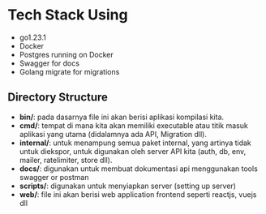 # Tech Stack Using

- go1.23.1
- Docker
- Postgres running on Docker
- Swagger for docs
- Golang migrate for migrations

## Directory Structure

- **bin/**: pada dasarnya file ini akan berisi aplikasi kompilasi kita.
- **cmd/**: tempat di mana kita akan memiliki executable atau titik masuk aplikasi yang utama (didalamnya ada API, Migration dll).
- **internal/**: untuk menampung semua paket internal, yang artinya tidak untuk diekspor, untuk digunakan oleh server API kita (auth, db, env, mailer, ratelimiter, store dll).
- **docs/**: digunakan untuk membuat dokumentasi api menggunakan tools swagger or postman
- **scripts/**: digunakan untuk menyiapkan server (setting up server)
- **web/**: file ini akan berisi web application frontend seperti reactjs, vuejs dll
